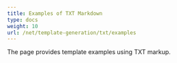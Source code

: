 ```yaml
---
title: Examples of TXT Markdown
type: docs
weight: 10
url: /net/template-generation/txt/examples
---
```


The page provides template examples using TXT markup.